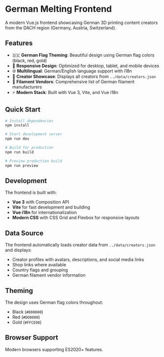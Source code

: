 # German Melting Frontend

A modern Vue.js frontend showcasing German 3D printing content creators from the DACH region (Germany, Austria, Switzerland).

## Features

- 🇩🇪 **German Flag Theming**: Beautiful design using German flag colors (black, red, gold)
- 📱 **Responsive Design**: Optimized for desktop, tablet, and mobile devices
- 🌐 **Multilingual**: German/English language support with i18n
- 🎯 **Creator Showcase**: Displays all creators from `../data/creators.json`
- 🧵 **Filament Vendors**: Comprehensive list of German filament manufacturers
- ⚡ **Modern Stack**: Built with Vue 3, Vite, and Vue i18n

## Quick Start

```bash
# Install dependencies
npm install

# Start development server
npm run dev

# Build for production
npm run build

# Preview production build
npm run preview
```

## Development

The frontend is built with:
- **Vue 3** with Composition API
- **Vite** for fast development and building
- **Vue i18n** for internationalization
- **Modern CSS** with CSS Grid and Flexbox for responsive layouts

## Data Source

The frontend automatically loads creator data from `../data/creators.json` and displays:
- Creator profiles with avatars, descriptions, and social media links
- Shop links where available
- Country flags and grouping
- German filament vendor information

## Theming

The design uses German flag colors throughout:
- Black (`#000000`)
- Red (`#DD0000`) 
- Gold (`#FFCE00`)

## Browser Support

Modern browsers supporting ES2020+ features.
